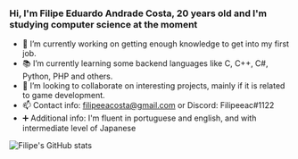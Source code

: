 ### Hi, I'm Filipe Eduardo Andrade Costa, 20 years old and I'm studying computer science at the moment

- 🔭 I’m currently working on getting enough knowledge to get into my first job.
- 📚 I’m currently learning some backend languages like C, C++, C#, Python, PHP and others.
- 🤝 I’m looking to collaborate on interesting projects, mainly if it is related to game development.
- 📫 Contact info: filipeeacosta@gmail.com or Discord: Filipeeac#1122
- ➕ Additional info: I'm fluent in portuguese and english, and with intermediate level of Japanese

![Filipe's GitHub stats](https://github-readme-stats.vercel.app/api?username=Filipe-Eduardo-AC&show_icons=true&theme=dark&langs_count=true)
